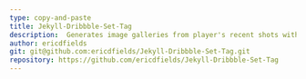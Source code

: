 ```yaml
---
type: copy-and-paste
title: Jekyll-Dribbble-Set-Tag
description:  Generates image galleries from player's recent shots with customizable shots per page and which page of results to render.
author: ericdfields
git: git@github.com:ericdfields/Jekyll-Dribbble-Set-Tag.git
repository: https://github.com/ericdfields/Jekyll-Dribbble-Set-Tag
---
```

